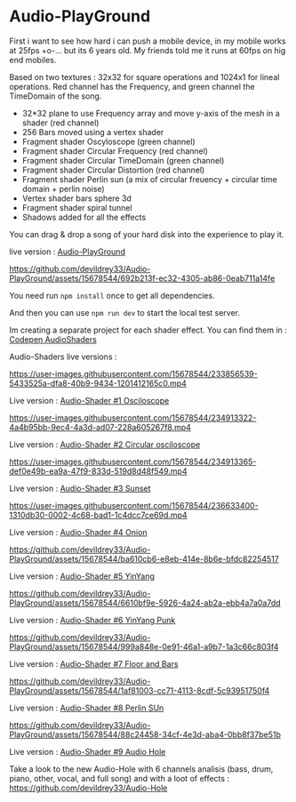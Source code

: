 # Audio-PlayGround
 
First i want to see how hard i can push a mobile device, in my mobile works at 25fps +o-... but its 6 years old. My friends told me it runs at 60fps on hig end mobiles. 

Based on two textures : 32x32 for square operations and 1024x1 for lineal operations.
Red channel has the Frequency, and green channel the TimeDomain of the song.

- 32*32 plane to use Frequency array and move y-axis of the mesh in a shader (red channel)
- 256 Bars moved using a vertex shader 
- Fragment shader Oscyloscope (green channel)
- Fragment shader Circular Frequency (red channel)
- Fragment shader Circular TimeDomain (green channel)
- Fragment shader Circular Distortion (red channel)
- Fragment shader Perlin sun (a mix of circular freuency + circular time domain + perlin noise)
- Vertex shader bars sphere 3d
- Fragment shader spiral tunnel
- Shadows added for all the effects

You can drag & drop a song of your hard disk into the experience to play it.

live version : [Audio-PlayGround](https://devildrey33.es/Ejemplos/Three.js-Journey/Audio-PlayGround/)







https://github.com/devildrey33/Audio-PlayGround/assets/15678544/692b213f-ec32-4305-ab86-0eab711a14fe






You need run <code>npm install</code> once to get all dependencies.

And then you can use <code>npm run dev</code> to start the local test server.



Im creating a separate project for each shader effect.
You can find them in : [Codepen AudioShaders](https://github.com/devildrey33/Audio-PlayGround/tree/main/Codepen)




Audio-Shaders live versions : 

https://user-images.githubusercontent.com/15678544/233856539-5433525a-dfa8-40b9-9434-1201412165c0.mp4

Live version : [Audio-Shader #1 Osciloscope](https://devildrey33.es/Ejemplos/Three.js-Journey/Audio-PlayGround/1/)



https://user-images.githubusercontent.com/15678544/234913322-4a4b95bb-9ec4-4a3d-ad07-228a605267f8.mp4



Live version : [Audio-Shader #2 Circular osciloscope](https://devildrey33.es/Ejemplos/Three.js-Journey/Audio-PlayGround/2/)


https://user-images.githubusercontent.com/15678544/234913365-def0e49b-ea9a-47f9-833d-519d8d48f549.mp4



Live version : [Audio-Shader #3 Sunset](https://devildrey33.es/Ejemplos/Three.js-Journey/Audio-PlayGround/3/)



https://user-images.githubusercontent.com/15678544/236633400-1310db30-0002-4c68-bad1-1c4dcc7ce69d.mp4



Live version : [Audio-Shader #4 Onion](https://devildrey33.es/Ejemplos/Three.js-Journey/Audio-PlayGround/4/)



https://github.com/devildrey33/Audio-PlayGround/assets/15678544/ba610cb6-e8eb-414e-8b6e-bfdc82254517



Live version : [Audio-Shader #5 YinYang](https://devildrey33.es/Ejemplos/Three.js-Journey/Audio-PlayGround/5/)



https://github.com/devildrey33/Audio-PlayGround/assets/15678544/6610bf9e-5926-4a24-ab2a-ebb4a7a0a7dd



Live version : [Audio-Shader #6 YinYang Punk](https://devildrey33.es/Ejemplos/Three.js-Journey/Audio-PlayGround/6/)




https://github.com/devildrey33/Audio-PlayGround/assets/15678544/999a848e-0e91-46a1-a9b7-1a3c66c803f4



Live version : [Audio-Shader #7 Floor and Bars](https://devildrey33.es/Ejemplos/Three.js-Journey/Audio-PlayGround/7/)



https://github.com/devildrey33/Audio-PlayGround/assets/15678544/1af81003-cc71-4113-8cdf-5c93951750f4



Live version : [Audio-Shader #8 Perlin SUn](https://devildrey33.es/Ejemplos/Three.js-Journey/Audio-PlayGround/8/)



https://github.com/devildrey33/Audio-PlayGround/assets/15678544/88c24458-34cf-4e3d-aba4-0bb8f37be51b


Live version : [Audio-Shader #9 Audio Hole](https://devildrey33.es/Ejemplos/Three.js-Journey/Audio-PlayGround/9/)


Take a look to the new Audio-Hole with 6 channels analisis (bass, drum, piano, other, vocal, and full song) and with a loot of effects : https://github.com/devildrey33/Audio-Hole
